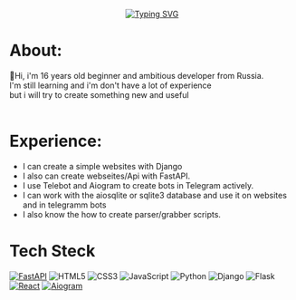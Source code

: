 <div align="center">

[![Typing SVG](https://readme-typing-svg.demolab.com?font=Fira+Code&size=35&pause=1000&color=FF1ED9&&width=900&lines=I'm+a+backend+developer+from+Russia)](https://git.io/typing-svg)

</div>

# About:
👋Hi, i'm 16 years old beginner and ambitious developer from Russia.<br>
 I'm still learning and i'm don't have a lot of experience<br>
 but i will try to create something new and useful
<br><br>


# Experience:
- I can create a simple websites with Django<br>
- I also can create webseites/Api with FastAPI.<br>
- I use Telebot and Aiogram to create bots in Telegram actively.<br>
- I can work with the aiosqlite or sqlite3 database and use it on websites and in telegramm bots
- I also know the how to create parser/grabber scripts.

# Tech Steck
[![FastAPI](https://img.shields.io/badge/-FastAPI-009688?style=flat&logo=fastapi&logoColor=white)](https://fastapi.tiangolo.com/)
![HTML5](https://img.shields.io/badge/-HTML5-E34F26?style=flat&logo=html5&logoColor=white)
![CSS3](https://img.shields.io/badge/-CSS3-1572B6?style=flat&logo=css3)
![JavaScript](https://img.shields.io/badge/-JavaScript-F7DF1E?style=flat&logo=javascript&logoColor=black)
![Python](https://img.shields.io/badge/-Python-3776AB?style=flat&logo=python&logoColor=white)
![Django](https://img.shields.io/badge/-Django-092E20?style=flat&logo=django&logoColor=white)
![Flask](https://img.shields.io/badge/-Flask-000000?style=flat&logo=flask&logoColor=white)
[![React](https://img.shields.io/badge/-React-61DAFB?style=flat&logo=react&logoColor=black)](https://react.dev/)
[![Aiogram](https://img.shields.io/badge/-Aiogram-2CA5E0?style=flat&logo=telegram&logoColor=white)](https://docs.aiogram.dev/)
